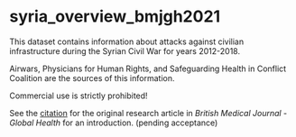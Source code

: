 # syria_overview_bmjgh2021

This dataset contains information about attacks against civilian infrastructure during the Syrian Civil War for years 2012-2018. 

Airwars, Physicians for Human Rights, and Safeguarding Health in Conflict Coalition are the sources of this information. 

Commercial use is strictly prohibited!

See the [citation]() for the original research article in _British Medical Journal - Global Health_ for an introduction.   (pending acceptance)
